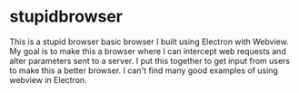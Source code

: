 # stupidbrowser

This is a stupid browser basic browser I built using Electron with Webview.  My goal is to make this a browser where I can intercept web requests and alter parameters sent to a server.   I put this together to get input from users to make this a better browser.  I can't find many good examples of using webview in Electron.  
